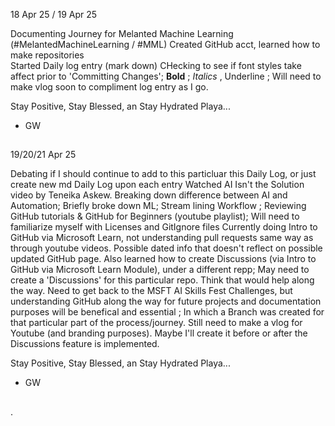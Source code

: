 18 Apr 25 / 19 Apr 25 

Documenting Journey for Melanted Machine Learning (#MelantedMachineLearning / #MML) 
Created GitHub acct, learned how to make repositories  
Started Daily log entry (mark down)
CHecking to see if font styles take affect prior to 'Committing Changes'; **Bold** ; _Italics_ , Underline ; 
Will need to make vlog soon to compliment log entry as I go.

Stay Positive, Stay Blessed, an Stay Hydrated Playa...
 - GW 


##
19/20/21 Apr 25 

Debating if I should continue to add to this particluar this Daily Log, or just create new md Daily Log upon each entry 
Watched AI Isn't the Solution video by Teneika Askew. Breaking down difference between AI and Automation; Briefly broke down ML; Stream lining Workflow ; 
Reviewing GitHub tutorials & GitHub for Beginners (youtube playlist); Will need to familiarize myself with Licenses and GitIgnore files 
Currently doing Intro to GitHub via Microsoft Learn, not understanding pull requests same way as through youtube videos. Possible dated info that doesn't reflect on possible updated GitHub page. 
Also learned how to create Discussions (via Intro to GitHub via Microsoft Learn Module), under a different repp; May need to create a 'Discussions' for this particular repo. Think that would help along the way. 
Need to get back to the MSFT AI Skills Fest Challenges, but understanding GitHub along the way for future projects and documentation purposes will be benefical and essential ; In which a Branch was created for that particular part of the process/journey. 
Still need to make a vlog for Youtube (and branding purposes). Maybe I'll create it before or after the Discussions feature is implemented.  

Stay Positive, Stay Blessed, an Stay Hydrated Playa...
 - GW

##
.

